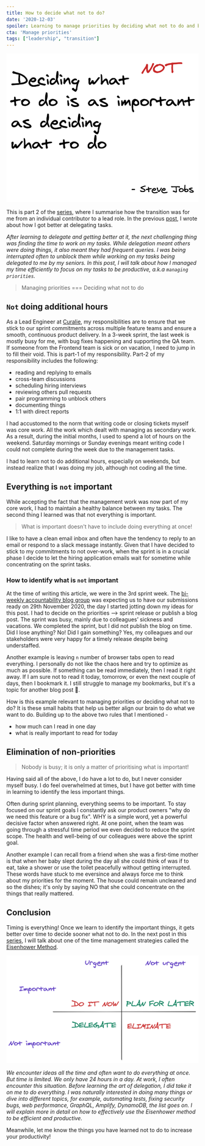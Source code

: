 ```yaml
---
title: How to decide what not to do?
date: '2020-12-03'
spoiler: Learning to manage priorities by deciding what not to do and being productive.
cta: 'Manage priorities'
tags: ["leadership", "transition"]
---
```


![Deciding what not to do - Steve Jobs quote](./steve-job-quote.png)

This is part 2 of the [series](../tags/transition), where I summarise how the transition was for me from an individual contributor to a lead role. In the previous [post](../do-not-be-a-bottleneck), I wrote about how I got better at delegating tasks.

*After learning to delegate and getting better at it, the next challenging thing was finding the time to work on my tasks. While delegation meant others were doing things, it also meant they had frequent queries. I was being interrupted often to unblock them while working on my tasks being delegated to me by my seniors. In this post, I will talk about how I managed my time efficiently to focus on my tasks to be productive, a.k.a `managing priorities`.*

> Managing priorities === Deciding what not to do

## `Not` doing additional hours

As a Lead Engineer at [Curalie](../tags/leadership), my responsibilities are to ensure that we stick to our sprint commitments across multiple feature teams and ensure a smooth, continuous product delivery. In a 3-week sprint, the last week is mostly busy for me, with bug fixes happening and supporting the QA team. If someone from the Frontend team is sick or on vacation, I need to jump in to fill their void. This is part-1 of my responsibility. Part-2 of my responsibility includes the following:

- reading and replying to emails
- cross-team discussions
- scheduling hiring interviews
- reviewing others pull requests
- pair programming to unblock others
- documenting things
- 1:1 with direct reports

I had accustomed to the norm that writing code or closing tickets myself was core work. All the work which dealt with managing as secondary work. As a result, during the initial months, I used to spend a lot of hours on the weekend. Saturday mornings or Sunday evenings meant writing code I could not complete during the week due to the management tasks.

I had to learn not to do additional hours, especially on weekends, but instead realize that I was doing my job, although not coding all the time.

## Everything is `not` important

While accepting the fact that the management work was now part of my core work, I had to maintain a healthy balance between my tasks. The second thing I learned was that not everything is important.

> What is important doesn't have to include doing everything at once!

I like to have a clean email inbox and often have the tendency to reply to an email or respond to a slack message instantly. Given that I have decided to stick to my commitments to not over-work, when the sprint is in a crucial phase I decide to let the hiring application emails wait for sometime while concentrating on the sprint tasks.

### How to identify what is `not` important

At the time of writing this article, we were in the 3rd sprint week. The [bi-weekly accountability blog group](https://bloggingfordevs.com/pro/) was expecting us to have our submissions ready on 29th November 2020, the day I started jotting down my ideas for this post. I had to decide on the priorities —> sprint release or publish a blog post. The sprint was busy, mainly due to colleagues’ sickness and vacations. We completed the sprint, but I did not publish the blog on time. Did I lose anything? No! Did I gain something? Yes, my colleagues and our stakeholders were very happy for a timely release despite being understaffed.

Another example is leaving `n` number of browser tabs open to read everything. I personally do not like the chaos here and try to optimize as much as possible. If something can be read immediately, then I read it right away. If I am sure not to read it today, tomorrow, or even the next couple of days, then I bookmark it. I still struggle to manage my bookmarks, but it's a topic for another blog post 😬.

How is this example relevant to managing priorities or deciding what not to do? It is these small habits that help us better align our brain to do what we want to do. Building up to the above two rules that I mentioned -

- how much can I read in one day
- what is really important to read for today

## Elimination of non-priorities

> Nobody is busy; it is only a matter of prioritising what is important!

Having said all of the above, I do have a lot to do, but I never consider myself busy. I do feel overwhelmed at times, but I have got better with time in learning to identify the less important things.

Often during sprint planning, everything seems to be important. To stay focused on our sprint goals I constantly ask our product owners "why do we need this feature or a bug fix". WHY is a simple word, yet a powerful decisive factor when answered right. At one point, when the team was going through a stressful time period we even decided to reduce the sprint scope. The health and well-being of our colleagues were above the sprint goal.

Another example I can recall from a friend when she was a first-time mother is that when her baby slept during the day all she could think of was if to eat, take a shower or use the toilet peacefully without getting interrupted. These words have stuck to me eversince and always force me to think about my priorities for the moment. The house could remain uncleaned and so the dishes; it's only by saying NO that she could concentrate on the things that really mattered.

## Conclusion

Timing is everything! Once we learn to identify the important things, it gets better over time to decide sooner what not to do. In the next post in this [series](../tags/transition), I will talk about one of the time management strategies called the [Eisenhower Method](https://en.wikipedia.org/wiki/Time_management). 

![eisenhower-method](./eisenhower-method.png)

*We encounter ideas all the time and often want to do everything at once. But time is limited. We only have 24 hours in a day. At work, I often encounter this situation. Before learning the art of delegation, I did take it on me to do everything. I was naturally interested in doing many things or dive into different topics, for example, automating tests, fixing security bugs, web performance, GraphQL, Amplify, DynamoDB, the list goes on. I will explain more in detail on how to effectively use the Eisenhower method to be efficient and productive.*

Meanwhile, let me know the things you have learned not to do to increase your productivity!


